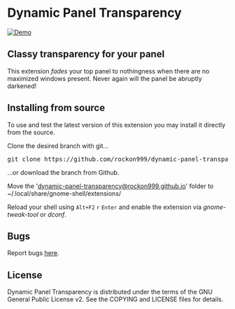 # Dynamic Panel Transparency
[![Demo](https://raw.githubusercontent.com/rockon999/dynamic-panel-transparency/master/dynamic-panel-transparency%40rockon999.github.io/media/demo.gif)](https://www.youtube.com/watch?v=P5Eqf65uVhs)

## Classy transparency for your panel
This extension *fades* your top panel to nothingness when there are no maximized windows present. Never again will the panel be abruptly darkened!

## Installing from source

To use and test the latest version of this extension you may install it directly from the source.

Clone the desired branch with git...

<pre>git clone https://github.com/rockon999/dynamic-panel-transparency.git</pre>
...or download the branch from Github.

Move the 'dynamic-panel-transparency@rockon999.github.io' folder to ~/.local/share/gnome-shell/extensions/

Reload your shell using <code>Alt+F2</code> <code>r</code> <code>Enter</code> and enable the extension via *gnome-tweak-tool* or *dconf*.

## Bugs

Report bugs [here](https://github.com/rockon999/dynamic-panel-transparency/issues).

## License
Dynamic Panel Transparency is distributed under the terms of the GNU General Public License v2.
See the COPYING and LICENSE files for details.

